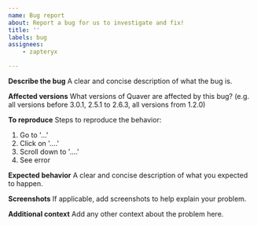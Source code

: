 ```yaml
---
name: Bug report
about: Report a bug for us to investigate and fix!
title: ''
labels: bug
assignees:
    - zapteryx

---
```


**Describe the bug**
A clear and concise description of what the bug is.

**Affected versions**
What versions of Quaver are affected by this bug? (e.g. all versions before 3.0.1, 2.5.1 to 2.6.3, all versions from 1.2.0)

**To reproduce**
Steps to reproduce the behavior:
1. Go to '...'
2. Click on '....'
3. Scroll down to '....'
4. See error

**Expected behavior**
A clear and concise description of what you expected to happen.

**Screenshots**
If applicable, add screenshots to help explain your problem.

**Additional context**
Add any other context about the problem here.
